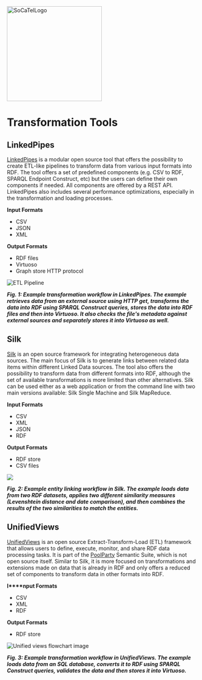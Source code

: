 <img src="https://platform.socatel.eu/images/socatel-logo.png" alt="SoCaTelLogo" width="250" />

# **Transformation Tools**

## LinkedPipes

[LinkedPipes](https://linkedpipes.com/) is a modular open source tool that offers the possibility to create ETL-like pipelines to transform data from various input formats into RDF. The tool offers a set of predefined components (e.g. CSV to RDF, SPARQL Endpoint Construct, etc) but the users can define their own components if needed. All components are offered by a REST API. LinkedPipes also includes several performance optimizations, especially in the transformation and loading processes.

**Input Formats**

-   CSV
-   JSON
-   XML

**Output Formats**

-   RDF files
-   Virtuoso
-   Graph store HTTP protocol

![ETL Pipeline](https://etl.linkedpipes.com/assets/snippets/pipeline.png)

**_Fig. 1:_ _Example transformation workflow in LinkedPipes. The example retrieves data from an external source using HTTP get, transforms the data into RDF using SPARQL Construct queries, stores the data into RDF files and then into Virtuoso. It also checks the file's metadata against external sources and separately stores it into Virtuoso as well._**

## Silk

[Silk](http://silkframework.org/) is an open source framework for integrating heterogeneous data sources. The main focus of Silk is to generate links between related data items within different Linked Data sources. The tool also offers the possibility to transform data from different formats into RDF, although the set of available transformations is more limited than other alternatives. Silk can be used either as a web application or from the command line with two main versions available: Silk Single Machine and Silk MapReduce.

**Input Formats**

-   CSV
-   XML
-   JSON
-   RDF

**Output Formats**

-   RDF store
-   CSV files

![](http://silkframework.org/assets/images/linkageRule.png)

**_Fig. 2:_ _Example entity linking workflow in Silk. The example loads data from two RDF datasets, applies two different similarity measures (Levenshtein distance and date comparison), and then combines the results of the two similarities to match the entities._**

## UnifiedViews

[UnifiedViews](https://unifiedviews.eu/) is an open source Extract-Transform-Load (ETL) framework that allows users to define, execute, monitor, and share RDF data processing tasks. It is part of the [PoolParty](https://www.poolparty.biz/) Semantic Suite, which is not open source itself. Similar to Silk, it is more focused on transformations and extensions made on data that is already in RDF and only offers a reduced set of components to transform data in other formats into RDF.

**I****nput Formats**

-   CSV
-   XML
-   RDF

**Output Formats**

-   RDF store

![Unified views flowchart image](https://www.poolparty.biz/wp-content/uploads/2018/08/PoolParty-UnifiedViews-7.0.png)

**_Fig. 3:_ _Example transformation workflow in UnifiedViews. The example loads data from an SQL database, converts it to RDF using SPARQL Construct queries, validates the data and then stores it into Virtuoso._**

